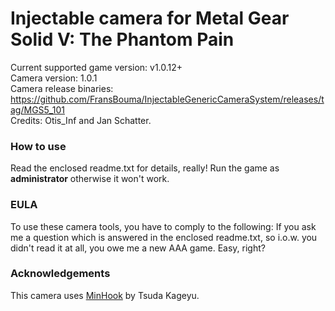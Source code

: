 Injectable camera for Metal Gear Solid V: The Phantom Pain
============================

Current supported game version: v1.0.12+  
Camera version: 1.0.1  
Camera release binaries: https://github.com/FransBouma/InjectableGenericCameraSystem/releases/tag/MGS5_101   
Credits: Otis_Inf and Jan Schatter.

### How to use
Read the enclosed readme.txt for details, really! Run the game as **administrator** otherwise it won't work.

### EULA
To use these camera tools, you have to comply to the following:
If you ask me a question which is answered in the enclosed readme.txt, so i.o.w. you didn't read it at all, 
you owe me a new AAA game. Easy, right? 

### Acknowledgements
This camera uses [MinHook](https://github.com/TsudaKageyu/minhook) by Tsuda Kageyu.
